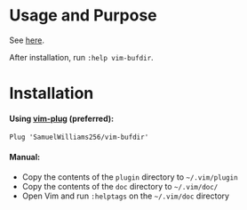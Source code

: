 # Usage and Purpose

See [here](https://github.com/SamuelWilliams256/vim-bufdir/blob/main/doc/vim-bufdir.txt).

After installation, run `:help vim-bufdir`.

# Installation

#### Using [vim-plug](https://github.com/junegunn/vim-plug) (preferred):

    Plug 'SamuelWilliams256/vim-bufdir'

#### Manual:

* Copy the contents of the `plugin` directory to `~/.vim/plugin`
* Copy the contents of the `doc` directory to `~/.vim/doc/`
* Open Vim and run `:helptags` on the `~/.vim/doc` directory
